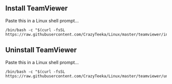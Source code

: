## Install TeamViewer
Paste this in a Linux shell prompt...
```
/bin/bash -c "$(curl -fsSL https://raw.githubusercontent.com/CrazyTeeka/Linux/master/teamviewer/install.sh)"
```

## Uninstall TeamViewer
Paste this in a Linux shell prompt...
```
/bin/bash -c "$(curl -fsSL https://raw.githubusercontent.com/CrazyTeeka/Linux/master/teamviewer/uninstall.sh)"
```
